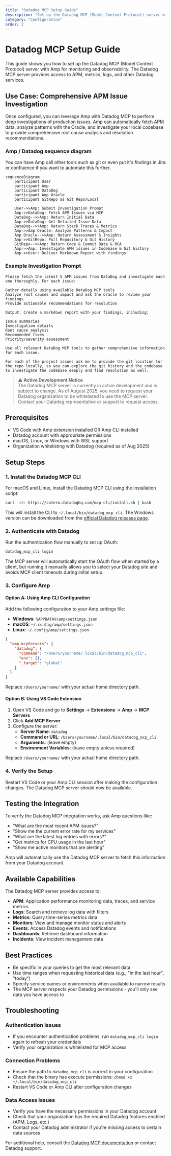 ```yaml
---
title: "Datadog MCP Setup Guide"
description: "Set up the Datadog MCP (Model Context Protocol) server with Amp for monitoring and observability"
category: "Configuration"
order: 2
---
```


# Datadog MCP Setup Guide

This guide shows you how to set up the Datadog MCP (Model Context Protocol) server with Amp for monitoring and observability. The Datadog MCP server provides access to APM, metrics, logs, and other Datadog services.

## Use Case: Comprehensive APM Issue Investigation

Once configured, you can leverage Amp with Datadog MCP to perform deep investigations of production issues. Amp can automatically fetch APM data, analyze patterns with the Oracle, and investigate your local codebase to provide comprehensive root cause analysis and resolution recommendations.


### Amp / Datadog sequence diagram 

You can have Amp call other tools such as git or even put it's findings in Jira or confluence if you want to automate this further. 

```mermaid
sequenceDiagram
    participant User
    participant Amp
    participant DataDog
    participant Amp Oracle
    participant GitRepo as Git Repo/Local

    User->>Amp: Submit Investigation Prompt
    Amp->>DataDog: Fetch APM Issues via MCP
    DataDog-->>Amp: Return Initial Data
    Amp->>DataDog: Get Detailed Issue Data
    DataDog-->>Amp: Return Stack Traces & Metrics
    Amp->>Amp Oracle: Analyze Patterns & Impact
    Amp Oracle-->>Amp: Return Assessment & Insights
    Amp->>GitRepo: Pull Repository & Git History    
    GitRepo-->>Amp: Return Code & Commit Data & RCA
    Amp->>Amp: Investigate APM issues in Codebase & Git history
    Amp->>User: Deliver Markdown Report with findings
```

### Example Investigation Prompt

```text
Please fetch the latest 5 APM issues from DataDog and investigate each one thoroughly. For each issue:

Gather details using available DataDog MCP tools
Analyze root causes and impact and ask the oracle to review your findings
Provide actionable recommendations for resolution

Output: Create a markdown report with your findings, including:

Issue summaries
Investigation details
Root cause analysis
Recommended fixes
Priority/severity assessment

Use all relevant DataDog MCP tools to gather comprehensive information for each issue.

For each of the project issues ask me to provide the git location for the repo locally, so you can explore the git history and the codebase to investigate the codebase deeply and find resolution as well.
```

> **⚠️ Active Development Notice**  
> The Datadog MCP server is currently in active development and is subject to change. As of August 2025, you need to request your Datadog organization to be whitelisted to use the MCP server. Contact your Datadog representative or support to request access.

## Prerequisites

- VS Code with Amp extension installed OR Amp CLI installed
- Datadog account with appropriate permissions
- macOS, Linux, or Windows with WSL support
- Organization whitelisting with Datadog (required as of Aug 2025)

## Setup Steps

### 1. Install the Datadog MCP CLI

For macOS and Linux, install the Datadog MCP CLI using the installation script:

```bash
curl -sSL https://coterm.datadoghq.com/mcp-cli/install.sh | bash
```

This will install the CLI to `~/.local/bin/datadog_mcp_cli`. The Windows version can be downloaded from the [official Datadog releases page](https://github.com/DataDog/datadog-mcp/releases).

### 2. Authenticate with Datadog

Run the authentication flow manually to set up OAuth:

```bash
datadog_mcp_cli login
```

The MCP server will automatically start the OAuth flow when started by a client, but running it manually allows you to select your Datadog site and avoids MCP client timeouts during initial setup.

### 3. Configure Amp

#### Option A: Using Amp CLI Configuration

Add the following configuration to your Amp settings file:

- **Windows**: `%APPDATA%\amp\settings.json`
- **macOS**: `~/.config/amp/settings.json`
- **Linux**: `~/.config/amp/settings.json`

```json
{
  "amp.mcpServers": {
    "datadog": {
      "command": "/Users/yourname/.local/bin/datadog_mcp_cli",
      "env": {},
      "_target": "global"
    }
  }
}
```

Replace `/Users/yourname/` with your actual home directory path.

#### Option B: Using VS Code Extension

1. Open VS Code and go to **Settings** → **Extensions** → **Amp** → **MCP Servers**
2. Click **Add MCP Server**
3. Configure the server:
   - **Server Name**: `datadog`
   - **Command or URL**: `/Users/yourname/.local/bin/datadog_mcp_cli`
   - **Arguments**: (leave empty)
   - **Environment Variables**: (leave empty unless required)

Replace `/Users/yourname/` with your actual home directory path.

### 4. Verify the Setup

Restart VS Code or your Amp CLI session after making the configuration changes. The Datadog MCP server should now be available.

## Testing the Integration

To verify the Datadog MCP integration works, ask Amp questions like:

- "What are the most recent APM issues?"
- "Show me the current error rate for my services"
- "What are the latest log entries with errors?"
- "Get metrics for CPU usage in the last hour"
- "Show me active monitors that are alerting"

Amp will automatically use the Datadog MCP server to fetch this information from your Datadog account.

## Available Capabilities

The Datadog MCP server provides access to:

- **APM**: Application performance monitoring data, traces, and service metrics
- **Logs**: Search and retrieve log data with filters
- **Metrics**: Query time-series metrics data
- **Monitors**: View and manage monitor status and alerts
- **Events**: Access Datadog events and notifications
- **Dashboards**: Retrieve dashboard information
- **Incidents**: View incident management data

## Best Practices

- Be specific in your queries to get the most relevant data
- Use time ranges when requesting historical data (e.g., "in the last hour", "today")
- Specify service names or environments when available to narrow results
- The MCP server respects your Datadog permissions - you'll only see data you have access to

## Troubleshooting

### Authentication Issues
- If you encounter authentication problems, run `datadog_mcp_cli login` again to refresh your credentials
- Verify your organization is whitelisted for MCP access

### Connection Problems
- Ensure the path to `datadog_mcp_cli` is correct in your configuration
- Check that the binary has execute permissions: `chmod +x ~/.local/bin/datadog_mcp_cli`
- Restart VS Code or Amp CLI after configuration changes

### Data Access Issues
- Verify you have the necessary permissions in your Datadog account
- Check that your organization has the required Datadog features enabled (APM, Logs, etc.)
- Contact your Datadog administrator if you're missing access to certain data sources

For additional help, consult the [Datadog MCP documentation](https://docs.datadoghq.com/mcp/) or contact Datadog support.

